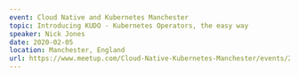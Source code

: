```yaml
---
event: Cloud Native and Kubernetes Manchester
topic: Introducing KUDO - Kubernetes Operators, the easy way
speaker: Nick Jones
date: 2020-02-05
location: Manchester, England
url: https://www.meetup.com/Cloud-Native-Kubernetes-Manchester/events/265849784/
---
```


<!-- some more info about the event could go here -->

<!-- more -->
